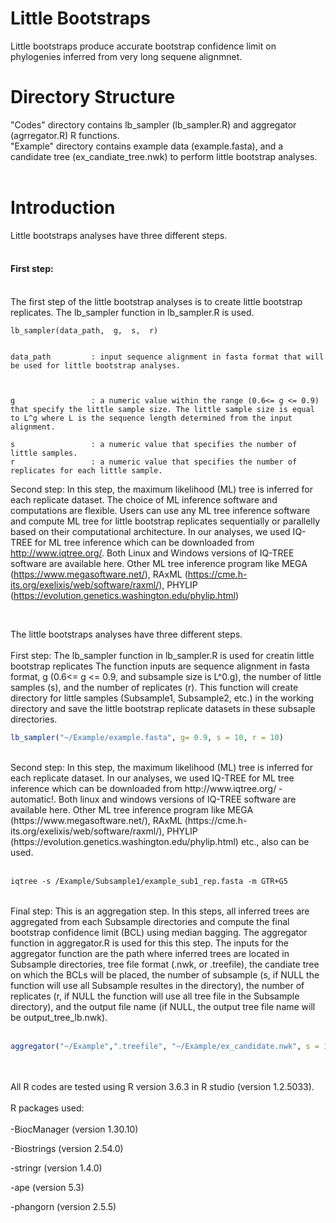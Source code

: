 # Little Bootstraps 
Little bootstraps produce accurate bootstrap confidence limit on phylogenies inferred from very long sequene alignmnet. 
<br />

# Directory Structure 
"Codes" directory contains lb_sampler (lb_sampler.R) and aggregator (agrregator.R) R functions. <br />
"Example" directory contains example data (example.fasta), and a candidate tree (ex_candiate_tree.nwk) to perform little bootstrap analyses. <br />
<br />

# Introduction
Little bootstraps analyses have three different steps. 
<br />
<br />
#### First step: 
<br />
The first step of the little bootstrap analyses is to create little bootstrap replicates. The lb_sampler function in lb_sampler.R is used.  

```
lb_sampler(data_path,  g,  s,  r)


data_path         : input sequence alignment in fasta format that will be used for little bootstrap analyses. 



g                 : a numeric value within the range (0.6<= g <= 0.9) that specify the little sample size. The little sample size is equal to L^g where L is the sequence length determined from the input alignment.  

s                 : a numeric value that specifies the number of little samples. 
r                 : a numeric value that specifies the number of replicates for each little sample.
```

Second step: In this step, the maximum likelihood (ML) tree is inferred for each replicate dataset. The choice of ML inference software and computations are flexible. Users can use any ML tree inference software and compute ML tree for little bootstrap replicates sequentially or parallelly based on their computational architecture. In our analyses, we used IQ-TREE for ML tree inference which can be downloaded from http://www.iqtree.org/. Both Linux and Windows versions of IQ-TREE software are available here. Other ML tree inference program like MEGA (https://www.megasoftware.net/), RAxML (https://cme.h-its.org/exelixis/web/software/raxml/), PHYLIP (https://evolution.genetics.washington.edu/phylip.html)

<br />

The little bootstraps analyses have three different steps. <br />
<br />
First step: The lb_sampler function in lb_sampler.R is used for creatin little bootstrap replicates The function inputs are sequence alignment in fasta format, g (0.6<= g <= 0.9, and subsample size is L^0.g), the number of little samples (s), and the number of replicates (r). This function will create directory for little samples (Subsample1, Subsample2, etc.) in the working directory and save the little bootstrap replicate datasets in these subsaple directories.<br /> 
```R
lb_sampler("~/Example/example.fasta", g= 0.9, s = 10, r = 10)
```
<br />
Second step: In this step, the maximum likelihood (ML) tree is inferred for each replicate dataset. In our analyses, we used IQ-TREE for ML tree inference which can be downloaded from http://www.iqtree.org/ - automatic!. Both linux and windows versions of IQ-TREE software are available here. Other ML tree inference program like MEGA (https://www.megasoftware.net/), RAxML (https://cme.h-its.org/exelixis/web/software/raxml/), PHYLIP (https://evolution.genetics.washington.edu/phylip.html) etc., also can be used. <br /> <br />

```md
iqtree -s /Example/Subsample1/example_sub1_rep.fasta -m GTR+G5 
```
<br />
Final step: This is an aggregation step. In this steps, all inferred trees are aggregated from each Subsample directories and compute the final bootstrap confidence limit (BCL) using median bagging. The aggregator function in aggregator.R is used for this this step. The inputs for the aggregator function are the path where inferred trees are located in Subsample directories, tree file format (.nwk, or .treefile), the candiate tree on which the BCLs will be placed, the number of subsample (s, if NULL the function will use all Subsample resultes in the directory), the number of replicates (r, if NULL the function will use all tree file in the Subsample directory), and the output file name (if NULL, the output tree file name will be output_tree_lb.nwk).  
<br /> <br />

```R
aggregator("~/Example",".treefile", "~/Example/ex_candidate.nwk", s = 10, r = 10, output_file = "example_output")
```

<br /> <br />
All R codes are tested using R version 3.6.3 in R studio (version 1.2.5033).
<br />  
R packages used:
<br />
<br />
-BiocManager (version 1.30.10)

-Biostrings  (version 2.54.0)

-stringr     (version 1.4.0)

-ape         (version 5.3)

-phangorn    (version 2.5.5) 

<br />
<br />
